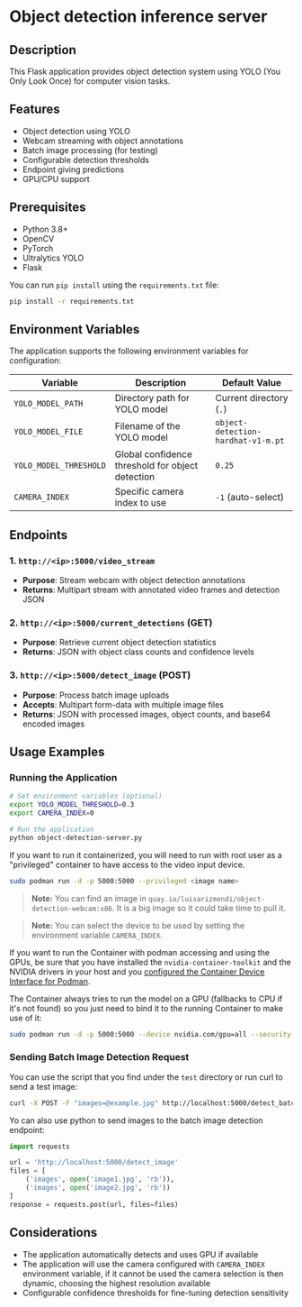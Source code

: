 # Object detection inference server

## Description

This Flask application provides object detection system using YOLO (You Only Look Once) for computer vision tasks.


## Features

- Object detection using YOLO
- Webcam streaming with object annotations
- Batch image processing (for testing)
- Configurable detection thresholds
- Endpoint giving predictions
- GPU/CPU support

## Prerequisites

- Python 3.8+
- OpenCV
- PyTorch
- Ultralytics YOLO
- Flask

You can run `pip install` using the `requirements.txt` file:

```bash
pip install -r requirements.txt
```

## Environment Variables

The application supports the following environment variables for configuration:

| Variable             | Description                                     | Default Value                |
|----------------------|------------------------------------------------|------------------------------|
| `YOLO_MODEL_PATH`    | Directory path for YOLO model                   | Current directory (`.`)      |
| `YOLO_MODEL_FILE`    | Filename of the YOLO model                      | `object-detection-hardhat-v1-m.pt` |
| `YOLO_MODEL_THRESHOLD` | Global confidence threshold for object detection | `0.25`                       |
| `CAMERA_INDEX`       | Specific camera index to use                    | `-1` (auto-select)           |

## Endpoints

### 1. `http://<ip>:5000/video_stream`
- **Purpose**: Stream webcam with object detection annotations
- **Returns**: Multipart stream with annotated video frames and detection JSON

### 2. `http://<ip>:5000/current_detections` (GET)
- **Purpose**: Retrieve current object detection statistics
- **Returns**: JSON with object class counts and confidence levels

### 3. `http://<ip>:5000/detect_image` (POST)
- **Purpose**: Process batch image uploads
- **Accepts**: Multipart form-data with multiple image files
- **Returns**: JSON with processed images, object counts, and base64 encoded images

## Usage Examples

### Running the Application

```bash
# Set environment variables (optional)
export YOLO_MODEL_THRESHOLD=0.3
export CAMERA_INDEX=0

# Run the application
python object-detection-server.py
```

If you want to run it containerized, you will need to run with root user as a "privileged" container to have access to the video input device.

```bash
sudo podman run -d -p 5000:5000 --privileged <image name>
```
> **Note:**
> You can find an image in `quay.io/luisarizmendi/object-detection-webcam:x86`. It is a big image so it could take time to pull it.

> **Note:**
> You can select the device to be used by setting the environment variable `CAMERA_INDEX`.

If you want to run the Container with podman accessing and using the GPUs, be sure that you have installed the `nvidia-container-toolkit` and the NVIDIA drivers in your host and you [configured the Container Device Interface for Podman](https://docs.nvidia.com/datacenter/cloud-native/container-toolkit/latest/cdi-support.html).

The Container always tries to run the model on a GPU (fallbacks to CPU if it's not found) so you just need to bind it to the running Container to make use of it:


```bash
sudo podman run -d -p 5000:5000 --device nvidia.com/gpu=all --security-opt=label=disable --privileged <image name>
```


### Sending Batch Image Detection Request

You can use the script that you find under the `test` directory or run curl to send a test image:

```bash
curl -X POST -F "images=@example.jpg" http://localhost:5000/detect_batch > response.json
```

Yo can also use python to send images to the batch image detection endpoint:

```python
import requests

url = 'http://localhost:5000/detect_image'
files = [
    ('images', open('image1.jpg', 'rb')),
    ('images', open('image2.jpg', 'rb'))
]
response = requests.post(url, files=files)
```

## Considerations

- The application automatically detects and uses GPU if available
- The application will use the camera configured with `CAMERA_INDEX` environment variable, if it cannot be used the camera selection is then dynamic, choosing the highest resolution available
- Configurable confidence thresholds for fine-tuning detection sensitivity

